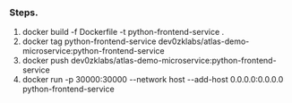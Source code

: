 ### Steps.
1. docker build -f Dockerfile -t python-frontend-service .
2. docker tag python-frontend-service dev0zklabs/atlas-demo-microservice:python-frontend-service
3. docker push dev0zklabs/atlas-demo-microservice:python-frontend-service
4. docker run -p 30000:30000 --network host --add-host 0.0.0.0:0.0.0.0 python-frontend-service